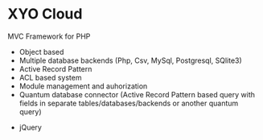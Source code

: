 XYO Cloud
=========

MVC Framework for PHP

- Object based 
- Multiple database backends (Php, Csv, MySql, Postgresql, SQlite3)
- Active Record Pattern
- ACL based system
- Module management and auhorization
- Quantum database connector (Active Record Pattern based query with fields in separate tables/databases/backends or another quantum query)
+ jQuery



